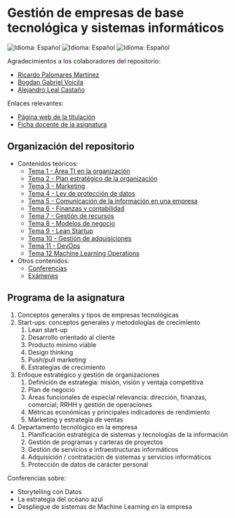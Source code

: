 # Gestión de empresas de base tecnológica y sistemas informáticos

![Idioma: Español](https://img.shields.io/badge/Idioma-Español-green.svg)
![Idioma: Español](https://img.shields.io/badge/Año_académico-2022/2023-blue.svg)
![Idioma: Español](https://img.shields.io/badge/Curso_académico-Segundo_curso-blue.svg)

Agradecimientos a los colaboradores del repositorio:

- [Ricardo Palomares Martínez](https://github.com/RickieES)
- [Bogdan Gabriel Voicila](https://github.com/bgvmad)
- [Alejandro Leal Castaño](https://github.com/alejleal)

Enlaces relevantes:

- [Página web de la titulación](https://informatica.ucm.es/master-en-ingenieria-informatica)
- [Ficha docente de la asignatura](docs/fichaDocente.pdf)

## Organización del repositorio

- Contenidos teóricos:
  - [Tema 1 - Área TI en la organización](tema1_areaTIenLaOrganizacion)
  - [Tema 2 - Plan estratégico de la organización](tema2_planEstratégicoDeLaOrganización)
  - [Tema 3 - Marketing](tema3_marketing)
  - [Tema 4 - Ley de protección de datos](tema4_leyDeProteccionDeDatos)
  - [Tema 5 - Comunicación de la información en una empresa](tema5_comunicacionDeInformacionEnUnaEmpresa)
  - [Tema 6 - Finanzas y contabilidad](tema6_finazasYContabilidad)
  - [Tema 7 - Gestión de recursos](tema7_gestionDeRecursos)
  - [Tema 8 - Modelos de negocio](tema8_modelosDeNegocio)
  - [Tema 9 - Lean Startup](tema9_leanStartup)
  - [Tema 10 - Gestión de adquisiciones](tema10_gestionDeAdquisiciones)
  - [Tema 11 - DevOps](tema11_devOps)
  - [Tema 12 Machine Learning Operations](tema12_machineLearningOperations)
- Otros contenidos:
  - [Conferencias](conferencias)
  - [Exámenes](examenes)

## Programa de la asignatura

1. Conceptos generales y tipos de empresas tecnológicas
2. Start-ups: conceptos generales y metodologías de crecimiento
   1. Lean start-up
   2. Desarrollo orientado al cliente
   3. Producto mínimo viable
   4. Design thinking
   5. Push/pull marketing
   6. Estrategias de crecimiento
3. Enfoque estratégico y gestión de organizaciones
   1. Definición de estrategia: misión, visión y ventaja competitiva
   2. Plan de negocio
   3. Áreas funcionales de especial relevancia: dirección, finanzas, comercial, RRHH y gestión de operaciones
   4. Métricas económicas y principales indicadores de rendimiento
   5. Márketing y estrategia de ventas
4. Departamento tecnológico en la empresa
   1. Planificación estratégica de sistemas y tecnologías de la información
   2. Gestión de programas y carteras de proyectos
   3. Gestión de servicios e infraestructuras informáticos
   4. Adquisición / contratación de sistemas y servicios informáticos
   5. Protección de datos de carácter personal

Conferencias sobre:

- Storytelling con Datos
- La estrategia del océano azul
- Despliegue de sistemas de Machine Learning en la empresa
